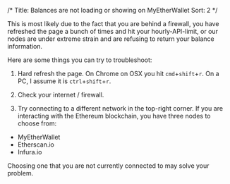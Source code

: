 /*
Title: Balances are not loading or showing on MyEtherWallet
Sort: 2
*/

This is most likely due to the fact that you are behind a firewall, you have refreshed the page a bunch of times and hit your hourly-API-limit, or our nodes are under extreme strain and are refusing to return your balance information.

Here are some things you can try to troubleshoot:

1. Hard refresh the page. On Chrome on OSX you hit `cmd`+`shift`+`r`. On a PC, I assume it is `ctrl`+`shift`+`r`. 

2. Check your internet / firewall.

3. Try connecting to a different network in the top-right corner. If you are interacting with the Ethereum blockchain, you have three nodes to choose from:

*    MyEtherWallet
*    Etherscan.io
*    Infura.io


Choosing one that you are not currently connected to may solve your problem.
